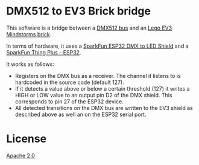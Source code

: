 
DMX512 to EV3 Brick bridge
===

This software is a bridge between a [DMX512 bus](https://en.wikipedia.org/wiki/DMX512) and an [Lego EV3 Mindstorms brick](https://en.wikipedia.org/wiki/Lego_Mindstorms_EV3).

In terms of hardware, it uses a [SparkFun ESP32 DMX to LED Shield](https://www.sparkfun.com/products/15110) and a [SparkFun Thing Plus - ESP32](https://www.sparkfun.com/products/15663).

It works as follows:

* Registers on the DMX bus as a receiver. The channel it listens to is hardcoded in the source code (default 127).
* If it detects a value above or below a certain threshold (127) it writes a HIGH or LOW value to an output pin D2 of the DMX shield. This corresponds to pin 27 of the ESP32 device.
* All detected transitions on the DMX bus are written to the EV3 shield as described above as well an on the ESP32 serial port.

License
===
[Apache 2.0](LICENSE.txt)
